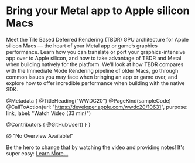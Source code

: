 # Bring your Metal app to Apple silicon Macs

Meet the Tile Based Deferred Rendering (TBDR) GPU architecture for Apple silicon Macs — the heart of your Metal app or game’s graphics performance. Learn how you can translate or port your graphics-intensive app over to Apple silicon, and how to take advantage of TBDR and Metal when building natively for the platform. We’ll look at how TBDR compares with the Immediate Mode Rendering pipeline of older Macs, go through common issues you may face when bringing an app or game over, and explore how to offer incredible performance when building with the native SDK.

@Metadata {
   @TitleHeading("WWDC20")
   @PageKind(sampleCode)
   @CallToAction(url: "https://developer.apple.com/wwdc20/10631", purpose: link, label: "Watch Video (33 min)")

   @Contributors {
      @GitHubUser(<replace this with your GitHub handle>)
   }
}

😱 "No Overview Available!"

Be the hero to change that by watching the video and providing notes! It's super easy:
 [Learn More…](https://wwdcnotes.com/documentation/wwdcnotes/contributing)
